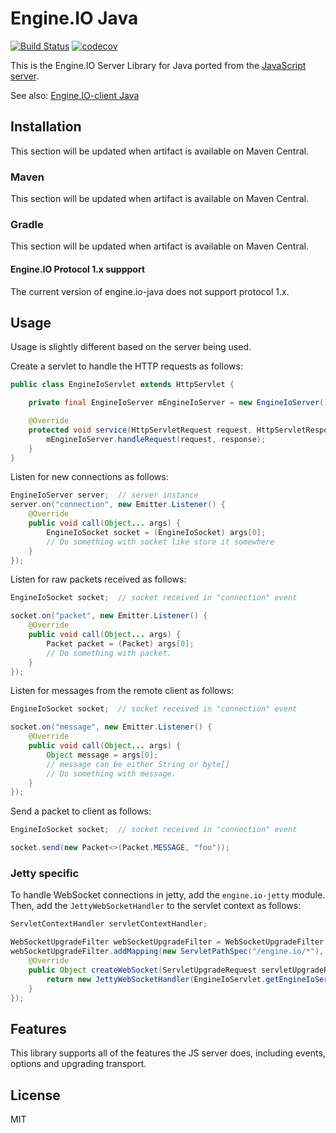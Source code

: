 # Engine.IO Java
[![Build Status](https://travis-ci.org/socketio/engine.io-server-java.png?branch=master)](https://travis-ci.org/socketio/engine.io-server-java) [![codecov](https://codecov.io/gh/socketio/engine.io-server-java/branch/master/graph/badge.svg)](https://codecov.io/gh/socketio/engine.io-server-java)

This is the Engine.IO Server Library for Java ported from the [JavaScript server](https://github.com/socketio/engine.io).

See also: [Engine.IO-client Java](https://github.com/socketio/engine.io-client-java)

## Installation
This section will be updated when artifact is available on Maven Central.

### Maven
This section will be updated when artifact is available on Maven Central.

### Gradle
This section will be updated when artifact is available on Maven Central.

#### Engine.IO Protocol 1.x suppport

The current version of engine.io-java does not support protocol 1.x.

## Usage
Usage is slightly different based on the server being used.

Create a servlet to handle the HTTP requests as follows:
```java
public class EngineIoServlet extends HttpServlet {

    private final EngineIoServer mEngineIoServer = new EngineIoServer();

    @Override
    protected void service(HttpServletRequest request, HttpServletResponse response) throws IOException {
        mEngineIoServer.handleRequest(request, response);
    }
}
```

Listen for new connections as follows:
```java
EngineIoServer server;  // server instance
server.on("connection", new Emitter.Listener() {
    @Override
    public void call(Object... args) {
        EngineIoSocket socket = (EngineIoSocket) args[0];
        // Do something with socket like store it somewhere
    }
});
```

Listen for raw packets received as follows:
```java
EngineIoSocket socket;  // socket received in "connection" event

socket.on("packet", new Emitter.Listener() {
    @Override
    public void call(Object... args) {
        Packet packet = (Packet) args[0];
        // Do something with packet.
    }
});
```

Listen for messages from the remote client as follows:
```java
EngineIoSocket socket;  // socket received in "connection" event

socket.on("message", new Emitter.Listener() {
    @Override
    public void call(Object... args) {
        Object message = args[0];
        // message can be either String or byte[]
        // Do something with message.
    }
});
```

Send a packet to client as follows:
```java
EngineIoSocket socket;  // socket received in "connection" event

socket.send(new Packet<>(Packet.MESSAGE, "foo"));
```

### Jetty specific
To handle WebSocket connections in jetty, add the `engine.io-jetty` module.
Then, add the `JettyWebSocketHandler` to the servlet context as follows:
```java
ServletContextHandler servletContextHandler;

WebSocketUpgradeFilter webSocketUpgradeFilter = WebSocketUpgradeFilter.configureContext(servletContextHandler);
webSocketUpgradeFilter.addMapping(new ServletPathSpec("/engine.io/*"), new WebSocketCreator() {
    @Override
    public Object createWebSocket(ServletUpgradeRequest servletUpgradeRequest, ServletUpgradeResponse servletUpgradeResponse) {
        return new JettyWebSocketHandler(EngineIoServlet.getEngineIoServer());
    }
});
```

## Features
This library supports all of the features the JS server does, including events, options and upgrading transport.

## License

MIT

